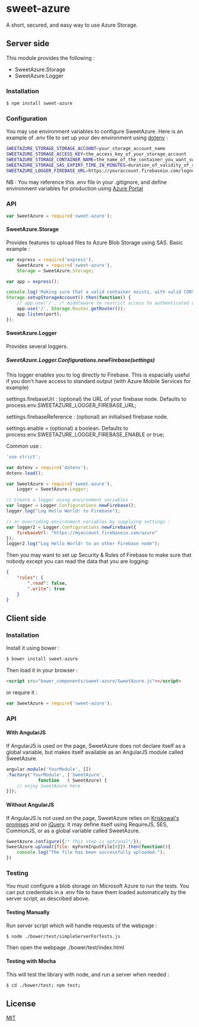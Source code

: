 # sweet-azure

A short, secured, and easy way to use Azure Storage.

## Server side

This module provides the following :

  * SweetAzure.Storage
  * SweetAzure.Logger


### Installation

```sh
$ npm install sweet-azure
```

### Configuration

You may use environment variables to configure SweetAzure. Here is an example of .env file to set up your dev environment using [dotenv](https://www.npmjs.com/package/dotenv "dotenv") :
```bash
SWEETAZURE_STORAGE_STORAGE_ACCOUNT=your_storage_account_name
SWEETAZURE_STORAGE_ACCESS_KEY=the_access_key_of_your_storage_account
SWEETAZURE_STORAGE_CONTAINER_NAME=the_name_of_the_container_you_want_sweet-azure_to_work_on
SWEETAZURE_STORAGE_SAS_EXPIRY_TIME_IN_MINUTES=duration_of_validity_of_sas_generated_by_sweet-azure
SWEETAZURE_LOGGER_FIREBASE_URL=https://youraccount.firebaseio.com/lognode
```
NB : You may reference this .env file in your .gitignore, and define environment variables for production using [Azure Portal](https://manage.windowsazure.com "azure portal")

### API

```js
var SweetAzure = require('sweet-azure');
```

#### SweetAzure.Storage
Provides features to upload files to Azure Blob Storage using SAS.
Basic example :
```js
var express = require('express'),
    SweetAzure = require('sweet-azure'),
    Storage = SweetAzure.Storage;

var app = express();

console.log('Making sure that a valid container exists, with valid CORS properties.');
Storage.setupStorageAccount().then(function() {
    // app.use('/', /* middleware to restrict access to authenticated users */);
    app.use('/', Storage.Routes.getRouter());
    app.listen(port);
});
```

#### SweetAzure.Logger
Provides several loggers.

##### SweetAzure.Logger.Configurations.newFirebase(settings)

This logger enables you to log directly to Firebase. This is espacially useful if you don't have access to standard output (with Azure Mobile Services for example)

settings.firebaseUrl : (optional) the URL of your firebase node.
Defaults to process.env.SWEETAZURE_LOGGER_FIREBASE_URL;

settings.firebaseReference : (optional) an initialised firebase node.

settings.enable = (optional) a boolean. Defaults to process.env.SWEETAZURE_LOGGER_FIREBASE_ENABLE or true;

Common use :
```js
'use strict';

var dotenv = require('dotenv');
dotenv.load();

var SweetAzure = require('sweet-azure'),
    Logger = SweetAzure.Logger;

// Create a logger using environment variables :
var logger = Logger.Configurations.newFirebase();
logger.log("Log Hello World! to Firebase");

// or overriding environment variables by supplying settings :
var logger2 = Logger.Configurations.newFirebase({
    firebaseUrl: "https://myaccount.firebaseio.com/azure"
});
logger2.log("Log Hello World! to an other Firebase node");
```
Then you may want to set up Security & Rules of Firebase to make  sure that nobody except you can read the data that you are logging:
```json
{
    "rules": {
        ".read": false,
        ".write": true
    }
}
```
## Client side

### Installation
Install it using bower :
```sh
$ bower install sweet-azure
```
Then load it in your browser :
```html
<script src="bower_components/sweet-azure/SweetAzure.js"></script>
```
or require it :
```js
var SweetAzure = require('sweet-azure');
```

### API

#### With AngularJS
If AngularJS is used on the page, SweetAzure does not declare itself as a global variable, but makes itself available as an AngularJS module called SweetAzure.

```js
angular.module('YourModule', [])
.factory('YourModule', ['SweetAzure',
            function   ( SweetAzure) {
    // enjoy SweetAzure here
}]);
```

#### Without AngularJS
If AngularJS is not used on the page, SweetAzure relies on [Kriskowal's promises](https://github.com/kriskowal/q "q") and on [jQuery](https://github.com/jquery/jquery "jQuery"). It may define itself using RequireJS, SES, CommonJS, or as a global variable called SweetAzure.

```js
SweetAzure.configure({/* This step is optional*/});
SweetAzure.upload({file: myFormInputFile[0]}).then(function(){
    console.log("The file has been successfully uploaded.");
})
```

### Testing

You must configure a blob storage on Microsoft Azure to run the tests.
You can put credentials in a .env file to have them loaded automatically by the server script, as described above.

#### Testing Manually
Run server script which will handle requests of the webpage :
```sh
$ node ./bower/test/simpleServerForTests.js
```

Then open the webpage ./bower/test/index.html

#### Testing with Mocha
This will test the library with node, and run a server when needed :
```sh
$ cd ./bower/test; npm test;
```

## License

[MIT](LICENSE)

